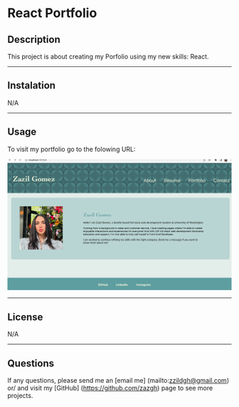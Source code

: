 # React Portfolio



## Description


This project is about creating my Porfolio using my new skills: React.


---
## Instalation

N/A

---

## Usage
To visit my portfolio go to the folowing URL:




![Demo](src/assets/ScreenShot.png)


---


## License
N/A

---

## Questions

If any questions, please send me an [email me] (mailto:zzildgh@gmail.com) or/ and visit my [GitHub] (https://github.com/zazgh) page to see more projects.

